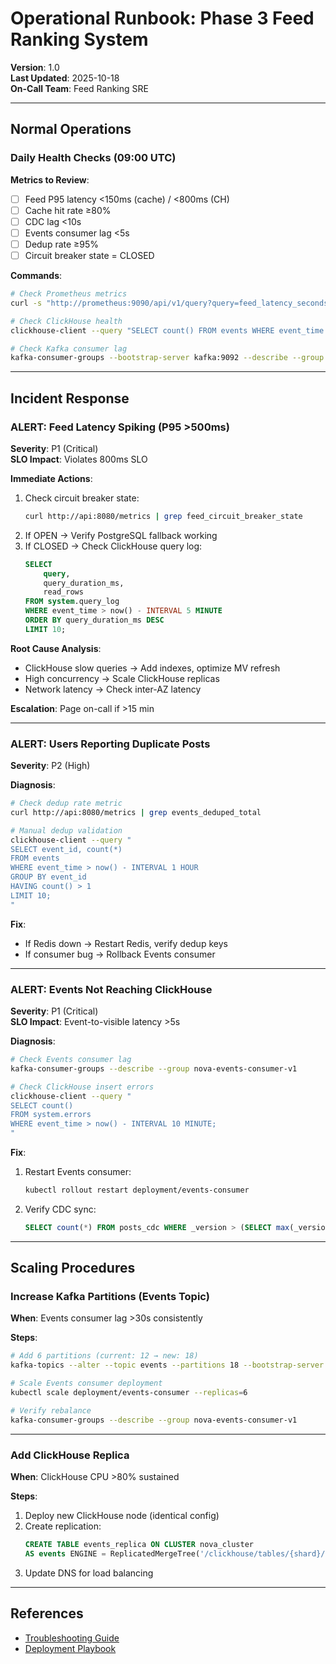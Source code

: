 # Operational Runbook: Phase 3 Feed Ranking System

**Version**: 1.0  
**Last Updated**: 2025-10-18  
**On-Call Team**: Feed Ranking SRE

---

## Normal Operations

### Daily Health Checks (09:00 UTC)

**Metrics to Review**:
- [ ] Feed P95 latency <150ms (cache) / <800ms (CH)
- [ ] Cache hit rate ≥80%
- [ ] CDC lag <10s
- [ ] Events consumer lag <5s
- [ ] Dedup rate ≥95%
- [ ] Circuit breaker state = CLOSED

**Commands**:
```bash
# Check Prometheus metrics
curl -s "http://prometheus:9090/api/v1/query?query=feed_latency_seconds{quantile='0.95'}"

# Check ClickHouse health
clickhouse-client --query "SELECT count() FROM events WHERE event_time > now() - INTERVAL 1 HOUR"

# Check Kafka consumer lag
kafka-consumer-groups --bootstrap-server kafka:9092 --describe --group nova-events-consumer-v1
```

---

## Incident Response

### ALERT: Feed Latency Spiking (P95 >500ms)

**Severity**: P1 (Critical)  
**SLO Impact**: Violates 800ms SLO

**Immediate Actions**:
1. Check circuit breaker state:
   ```bash
   curl http://api:8080/metrics | grep feed_circuit_breaker_state
   ```
2. If OPEN → Verify PostgreSQL fallback working
3. If CLOSED → Check ClickHouse query log:
   ```sql
   SELECT
       query,
       query_duration_ms,
       read_rows
   FROM system.query_log
   WHERE event_time > now() - INTERVAL 5 MINUTE
   ORDER BY query_duration_ms DESC
   LIMIT 10;
   ```

**Root Cause Analysis**:
- ClickHouse slow queries → Add indexes, optimize MV refresh
- High concurrency → Scale ClickHouse replicas
- Network latency → Check inter-AZ latency

**Escalation**: Page on-call if >15 min

---

### ALERT: Users Reporting Duplicate Posts

**Severity**: P2 (High)

**Diagnosis**:
```bash
# Check dedup rate metric
curl http://api:8080/metrics | grep events_deduped_total

# Manual dedup validation
clickhouse-client --query "
SELECT event_id, count(*)
FROM events
WHERE event_time > now() - INTERVAL 1 HOUR
GROUP BY event_id
HAVING count() > 1
LIMIT 10;
"
```

**Fix**:
- If Redis down → Restart Redis, verify dedup keys
- If consumer bug → Rollback Events consumer

---

### ALERT: Events Not Reaching ClickHouse

**Severity**: P1 (Critical)  
**SLO Impact**: Event-to-visible latency >5s

**Diagnosis**:
```bash
# Check Events consumer lag
kafka-consumer-groups --describe --group nova-events-consumer-v1

# Check ClickHouse insert errors
clickhouse-client --query "
SELECT count()
FROM system.errors
WHERE event_time > now() - INTERVAL 10 MINUTE;
"
```

**Fix**:
1. Restart Events consumer:
   ```bash
   kubectl rollout restart deployment/events-consumer
   ```
2. Verify CDC sync:
   ```sql
   SELECT count(*) FROM posts_cdc WHERE _version > (SELECT max(_version) - 1000 FROM posts_cdc);
   ```

---

## Scaling Procedures

### Increase Kafka Partitions (Events Topic)

**When**: Events consumer lag >30s consistently

**Steps**:
```bash
# Add 6 partitions (current: 12 → new: 18)
kafka-topics --alter --topic events --partitions 18 --bootstrap-server kafka:9092

# Scale Events consumer deployment
kubectl scale deployment/events-consumer --replicas=6

# Verify rebalance
kafka-consumer-groups --describe --group nova-events-consumer-v1
```

---

### Add ClickHouse Replica

**When**: ClickHouse CPU >80% sustained

**Steps**:
1. Deploy new ClickHouse node (identical config)
2. Create replication:
   ```sql
   CREATE TABLE events_replica ON CLUSTER nova_cluster
   AS events ENGINE = ReplicatedMergeTree('/clickhouse/tables/{shard}/events', '{replica}');
   ```
3. Update DNS for load balancing

---

## References
- [Troubleshooting Guide](troubleshooting.md)
- [Deployment Playbook](../deployment/phase3-deployment.md)
